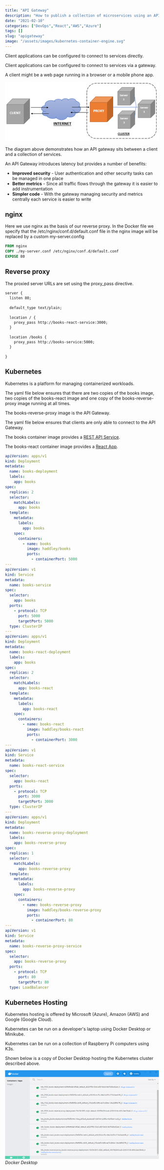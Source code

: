 ```yaml
---
title: "API Gateway"
description: "How to publish a collection of microservices using an API Gateway."
date: "2021-02-10"
categories: ["DevOps","React","AWS","Azure"]
tags: []
slug: "apigateway"
image: "/assets/images/kubernetes-container-engine.svg"
---
```


Client applications can be configured to connect to services directly. 

Client applications can be configured to connect to services via a gateway.

A client might be a web page running in a browser or a mobile phone app.

![](/assets/images/apigateway/reverse-proxy-528x204.png)


The diagram above demonstrates how an API gateway sits between a client and a collection of services.

An API Gateway introduces latency but provides a number of benefits:

- **Improved security** - User authentication and other security tasks can be managed in one place
- **Better metrics** - Since all traffic flows through the gateway it is easier to add instrumentation  
- **Simpler code** - With the gateway managing security and metrics centrally each service is easier to write


## nginx

Here we use nginx as the basis of our reverse proxy. In the Docker file we specify that the /etc/nginx/conf.d/default.conf file in the nginx image will be replaced by a custom my-server.config

```dockerfile
FROM nginx
COPY ./my-server.conf /etc/nginx/conf.d/default.conf
EXPOSE 80
```

## Reverse proxy

The proxied server URLs are set using the proxy_pass directive.

```nginx
server {
  listen 80;
  
  default_type text/plain;

  location / {
    proxy_pass http://books-react-service:3000;
  }

  location /books {
    proxy_pass http://books-service:5000;
  }

}
```


## Kubernetes

Kubernetes is a platform for managing containerized workloads.

The yaml file below ensures that there are two copies of the books image, two copies of the books-react image and one copy of the books-reverse-proxy image running at all times. 

The books-reverse-proxy image is the API Gateway.

The yaml file below ensures that clients are only able to connect to the API Gateway.

The books container image provides a [REST API Service](/posts/restapiservice). 

The books-react container image provides a [React App](/posts/reactusestateuseeffect).

```yaml
apiVersion: apps/v1
kind: Deployment
metadata:
  name: books-deployment
  labels:
    app: books
spec:
  replicas: 2
  selector:
    matchLabels:
      app: books
  template:
    metadata:
      labels:
        app: books
    spec:
      containers:
        - name: books
          image: haddley/books
          ports:
            - containerPort: 5000
---
apiVersion: v1
kind: Service
metadata:
  name: books-service
spec:
  selector:
    app: books
  ports:
    - protocol: TCP
      port: 5000
      targetPort: 5000
  type: ClusterIP
---
apiVersion: apps/v1
kind: Deployment
metadata:
  name: books-react-deployment
  labels:
    app: books
spec:
  replicas: 2
  selector:
    matchLabels:
      app: books-react
  template:
    metadata:
      labels:
        app: books-react
    spec:
      containers:
        - name: books-react
          image: haddley/books-react
          ports:
            - containerPort: 3000
---
apiVersion: v1
kind: Service
metadata:
  name: books-react-service
spec:
  selector:
    app: books-react
  ports:
    - protocol: TCP
      port: 3000
      targetPort: 3000
  type: ClusterIP
---
apiVersion: apps/v1
kind: Deployment
metadata:
  name: books-reverse-proxy-deployment
  labels:
    app: books-reverse-proxy
spec:
  replicas: 1
  selector:
    matchLabels:
      app: books-reverse-proxy
  template:
    metadata:
      labels:
        app: books-reverse-proxy
    spec:
      containers:
        - name: books-reverse-proxy
          image: haddley/books-reverse-proxy
          ports:
            - containerPort: 80
---
apiVersion: v1
kind: Service
metadata:
  name: books-reverse-proxy-service
spec:
  selector:
    app: books-reverse-proxy
  ports:
    - protocol: TCP
      port: 80
      targetPort: 80
  type: LoadBalancer
```


## Kubernetes Hosting

Kubernetes hosting is offered by Microsoft (Azure), Amazon (AWS) and Google (Google Cloud). 

Kubernetes can be run on a developer's laptop using Docker Desktop or Minikube.

Kubernetes can be run on a collection of Raspberry Pi computers using K3s.

Shown below is a copy of Docker Desktop hosting the Kubernetes cluster described above.

![Docker Desktop](/assets/images/apigateway/image-5-1250x720.png)
*Docker Desktop*